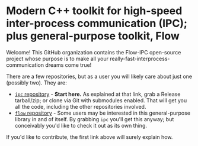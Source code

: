 # Modern C++ toolkit for high-speed inter-process communication (IPC); plus general-purpose toolkit, Flow

Welcome!  This GitHub organization contains the Flow-IPC open-source project whose purpose is to make all your really-fast-interprocess-communication dreams come true!

There are a few repositories, but as a user you will likely care about just one (possibly two).  They are:
- [`ipc` repository](https://github.com/Flow-IPC/ipc/blob/main/README.md) - **Start here.**  As explained at that link, grab a Release tarball/zip; or clone via Git with submodules enabled.  That will get you all the code, including the other repositories involved.
- [`flow` repository](https://github.com/Flow-IPC/flow/blob/main/README.md) - Some users may be interested in this general-purpose library in and of itself.  By grabbing `ipc` you'll get this anyway; but conceivably you'd like to check it out as its own thing.

If you'd like to contribute, the first link above will surely explain how.
